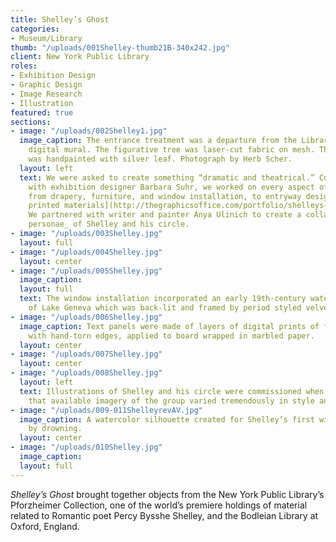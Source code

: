 ```yaml
---
title: Shelley’s Ghost
categories:
- Museum/Library
thumb: "/uploads/001Shelley-thumb21B-340x242.jpg"
client: New York Public Library
roles:
- Exhibition Design
- Graphic Design
- Image Research
- Illustration
featured: true
sections:
- image: "/uploads/002Shelley1.jpg"
  image_caption: The entrance treatment was a departure from the Library's typical
    digital mural. The figurative tree was laser-cut fabric on mesh. The show’s title
    was handpainted with silver leaf. Photograph by Herb Scher.
  layout: left
  text: We were asked to create something “dramatic and theatrical.” Collaborating
    with exhibition designer Barbara Suhr, we worked on every aspect of the show,
    from drapery, furniture, and window installation, to entryway design and [all
    printed materials](http://thegraphicsoffice.com/portfolio/shelleys-ghost-print-and-digital/).
    We partnered with writer and painter Anya Ulinich to create a collaged _dramatis
    personae_ of Shelley and his circle.
- image: "/uploads/003Shelley.jpg"
  layout: full
- image: "/uploads/004Shelley.jpg"
  layout: center
- image: "/uploads/005Shelley.jpg"
  image_caption: 
  layout: full
  text: The window installation incorporated an early 19th-century watercolor view
    of Lake Geneva which was back-lit and framed by period styled velvet drapery.
- image: "/uploads/006Shelley.jpg"
  image_caption: Text panels were made of layers of digital prints of foxed paper
    with hand-torn edges, applied to board wrapped in marbled paper.
  layout: center
- image: "/uploads/007Shelley.jpg"
  layout: center
- image: "/uploads/008Shelley.jpg"
  layout: left
  text: Illustrations of Shelley and his circle were commissioned when it became clear
    that available imagery of the group varied tremendously in style and quality.
- image: "/uploads/009-011ShelleyrevAV.jpg"
  image_caption: A watercolor silhouette created for Shelley’s first wife, a suicide
    by drowning.
  layout: center
- image: "/uploads/010Shelley.jpg"
  image_caption: 
  layout: full
---
```


_Shelley’s Ghost_ brought together objects from the New York Public Library’s Pforzheimer Collection, one of the world’s premiere holdings of material related to Romantic poet Percy Bysshe Shelley, and the Bodleian Library at Oxford, England.
